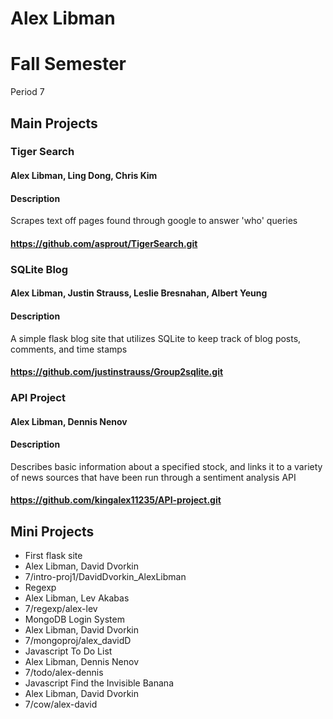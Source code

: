 Alex Libman
============

# Fall Semester
Period 7

## Main Projects
### Tiger Search
#### Alex Libman, Ling Dong, Chris Kim
#### Description
Scrapes text off pages found through google to answer 'who' queries
#### https://github.com/asprout/TigerSearch.git

### SQLite Blog
#### Alex Libman, Justin Strauss, Leslie Bresnahan, Albert Yeung
#### Description
A simple flask blog site that utilizes SQLite to keep track of blog posts, comments, and time stamps
#### https://github.com/justinstrauss/Group2sqlite.git

### API Project
#### Alex Libman, Dennis Nenov
#### Description
Describes basic information about a specified stock, and links it to a variety of news sources that have been run through a sentiment analysis API
#### https://github.com/kingalex11235/API-project.git

## Mini Projects

 * First flask site
  * Alex Libman, David Dvorkin
  * 7/intro-proj1/DavidDvorkin_AlexLibman
 * Regexp
  * Alex Libman, Lev Akabas
  * 7/regexp/alex-lev
 * MongoDB Login System
  * Alex Libman, David Dvorkin
  * 7/mongoproj/alex_davidD
 * Javascript To Do List
  * Alex Libman, Dennis Nenov
  * 7/todo/alex-dennis
 * Javascript Find the Invisible Banana
  * Alex Libman, David Dvorkin
  * 7/cow/alex-david
